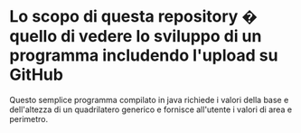 # Lo scopo di questa repository � quello di vedere lo sviluppo di un programma includendo l'upload su GitHub

Questo semplice programma compilato in java richiede i valori della base e dell'altezza di un quadrilatero generico e fornisce all'utente i valori di area e perimetro.
